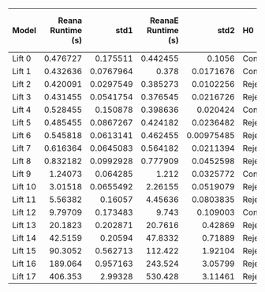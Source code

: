 | Model   |   Reana Runtime (s) |      std1 |   ReanaE Runtime (s) |       std2 | H0      | Effect Size   |   Reana Memory Usage (MB) |         std1 |   ReanaE Memory Usage (MB) |        std2 | H0      | Effect Size   |
|:--------|--------------------:|----------:|---------------------:|-----------:|:--------|:--------------|--------------------------:|-------------:|---------------------------:|------------:|:--------|:--------------|
| Lift 0  |            0.476727 | 0.175511  |             0.442455 | 0.1056     | Confirm | --            |                   32.6816 |  0.00375817  |                    32.6859 |  0.00224594 | Reject  | Medium        |
| Lift 1  |            0.432636 | 0.0767964 |             0.378    | 0.0171676  | Confirm | --            |                   33.636  |  0.00601177  |                    31.5463 |  0.00814155 | Reject  | Large         |
| Lift 2  |            0.420091 | 0.0297549 |             0.385273 | 0.0102256  | Reject  | Large         |                   33.6309 |  0.00834225  |                    32.66   |  0.00841129 | Reject  | Large         |
| Lift 3  |            0.431455 | 0.0541754 |             0.376545 | 0.0216726  | Reject  | Large         |                   34.5852 |  4.96964e-05 |                    32.6573 |  0          | Reject  | Large         |
| Lift 4  |            0.528455 | 0.150878  |             0.398636 | 0.020424   | Confirm | --            |                   35.5923 |  0.00347939  |                    33.6193 |  0.00616974 | Reject  | Large         |
| Lift 5  |            0.485455 | 0.0867267 |             0.424182 | 0.0236482  | Reject  | Medium        |                   37.6174 |  0           |                    34.5885 |  0.00807386 | Reject  | Large         |
| Lift 6  |            0.545818 | 0.0613141 |             0.462455 | 0.00975485 | Reject  | Large         |                   40.6573 |  0           |                    37.6174 |  0          | Reject  | Large         |
| Lift 7  |            0.616364 | 0.0645083 |             0.564182 | 0.0211394  | Reject  | Large         |                   46.6791 |  0.321357    |                    42.5789 |  0.00447652 | Reject  | Large         |
| Lift 8  |            0.832182 | 0.0992928 |             0.777909 | 0.0452598  | Reject  | Medium        |                   27.5442 |  0.000213805 |                    51.5375 |  0          | Reject  | Large         |
| Lift 9  |            1.24073  | 0.064285  |             1.212    | 0.0325772  | Confirm | --            |                   40.0333 |  0.00278608  |                    33.205  |  0.00613055 | Reject  | Large         |
| Lift 10 |            3.01518  | 0.0655492 |             2.26155  | 0.0519079  | Reject  | Large         |                   49.1175 |  1.02266     |                    40.1198 |  0.0984297  | Reject  | Large         |
| Lift 11 |            5.56382  | 0.16057   |             4.45636  | 0.0803835  | Reject  | Large         |                  123.893  |  9.68615     |                    46.669  |  1.18305    | Reject  | Large         |
| Lift 12 |            9.79709  | 0.173483  |             9.743    | 0.109003   | Confirm | --            |                  332.886  |  9.47101     |                   218.004  |  2.52409    | Reject  | Large         |
| Lift 13 |           20.1823   | 0.202871  |            20.7616   | 0.42869    | Reject  | Large         |                  237.525  |  1.61545     |                   567.717  |  3.42904    | Reject  | Large         |
| Lift 14 |           42.5159   | 0.20594   |            47.8332   | 0.71889    | Reject  | Large         |                  738.336  |  2.87038     |                   545.408  | 11.1049     | Reject  | Large         |
| Lift 15 |           90.3052   | 0.562713  |           112.422    | 1.92104    | Reject  | Large         |                 1027.7    | 18.8202      |                  1059.15   | 35.7063     | Confirm | --            |
| Lift 16 |          189.064    | 0.957163  |           243.524    | 3.05799    | Reject  | Large         |                 1750.24   | 42.5981      |                  2177.51   | 15.7581     | Reject  | Large         |
| Lift 17 |          406.353    | 2.99328   |           530.428    | 3.11461    | Reject  | Large         |                 3402.24   | 25.3144      |                  4594.06   | 47.4962     | Reject  | Large         |